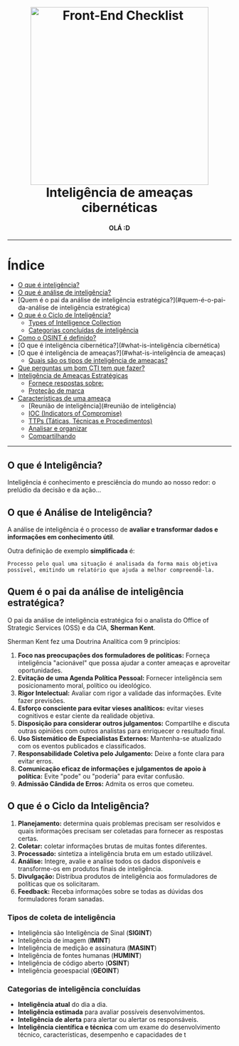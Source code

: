 <h1 align="center">
<br>
  <img src="https://images.squarespace-cdn.com/content/v1/5ef07334254666386ed45a91/1620182935772-Q2JSR2QZDSLL8BXJZ586/Cyber+Threat+Intelligence+Sources+2021.png" alt="Front-End Checklist" width=" 400">
  <br>
Inteligência de ameaças cibernéticas
<br>
</h1>

<h4 align="center">OLÁ :D</h4>

---

# Índice

- [O que é inteligência?](#O-que-é-Inteligência?)
- [O que é análise de inteligência?](#what-is-inteligência-análise)
- [Quem é o pai da análise de inteligência estratégica?](#quem-é-o-pai-da-análise de inteligência estratégica)
- [O que é o Ciclo de Inteligência?](#what-is-the-intelligence-cycle)
    - [Types of Intelligence Collection](#types-of-intelligence-collection)
    - [Categorias concluídas de inteligência](#intelligence-finished-categories)
- [Como o OSINT é definido?](#how-is-the-osint-defined)
- [O que é inteligência cibernética?](#what-is-inteligência cibernética)
- [O que é inteligência de ameaças?](#what-is-inteligência de ameaças)
    - [Quais são os tipos de inteligência de ameaças?](#what-are-the-types-of-threat-intelligence)
- [Que perguntas um bom CTI tem que fazer?](#what-questions-does-a-good-cti-have-to-ask)
- [Inteligência de Ameaças Estratégicas](#strategic-threat-intelligence)
    - [Fornece respostas sobre:](#provides-answers-about)
    - [Proteção de marca](#brand-protection)
- [Características de uma ameaça](#características-de-uma-ameaça)
    - [Reunião de inteligência](#reunião de inteligência)
    - [IOC (Indicators of Compromise)](#ioc-indicators-of-compromise)
    - [TTPs (Táticas, Técnicas e Procedimentos)](#ttps-tactics-techniques-and-procedures)
    - [Analisar e organizar](#analisar-e-organizar)
    - [Compartilhando](#sharing-)

---

## O que é Inteligência?

Inteligência é conhecimento e presciência do mundo ao nosso redor: o prelúdio da decisão e da ação...

## O que é Análise de Inteligência?

A análise de inteligência é o processo de **avaliar e transformar dados e informações em conhecimento útil**.

Outra definição de exemplo **simplificada** é:

```Processo pelo qual uma situação é analisada da forma mais objetiva possível, emitindo um relatório que ajuda a melhor compreendê-la.```

## Quem é o pai da análise de inteligência estratégica?

O pai da análise de inteligência estratégica foi o analista do Office of Strategic Services (OSS) e da CIA, **Sherman Kent**.

Sherman Kent fez uma Doutrina Analítica com 9 princípios:

1. **Foco nas preocupações dos formuladores de políticas:** Forneça inteligência "acionável" que possa ajudar a conter ameaças e aproveitar oportunidades.
2. **Evitação de uma Agenda Política Pessoal:** Fornecer inteligência sem posicionamento moral, político ou ideológico.
3. **Rigor Intelectual:** Avaliar com rigor a validade das informações. Evite fazer previsões.
4. **Esforço consciente para evitar vieses analíticos:** evitar vieses cognitivos e estar ciente da realidade objetiva.
5. **Disposição para considerar outros julgamentos:** Compartilhe e discuta outras opiniões com outros analistas para enriquecer o resultado final.
6. **Uso Sistemático de Especialistas Externos:** Mantenha-se atualizado com os eventos publicados e classificados.
7. **Responsabilidade Coletiva pelo Julgamento:** Deixe a fonte clara para evitar erros.
8. **Comunicação eficaz de informações e julgamentos de apoio à política:** Evite "pode" ou "poderia" para evitar confusão.
9. **Admissão Cândida de Erros:** Admita os erros que cometeu.

## O que é o Ciclo da Inteligência?

1. **Planejamento:** determina quais problemas precisam ser resolvidos e quais informações precisam ser coletadas para fornecer as respostas certas.
2. **Coletar:** coletar informações brutas de muitas fontes diferentes.
3. **Processado:** sintetiza a inteligência bruta em um estado utilizável.
4. **Análise:** Integre, avalie e analise todos os dados disponíveis e transforme-os em produtos finais de inteligência.
5. **Divulgação:** Distribua produtos de inteligência aos formuladores de políticas que os solicitaram.
6. **Feedback:** Receba informações sobre se todas as dúvidas dos formuladores foram sanadas.

### Tipos de coleta de inteligência

- Inteligência são Inteligência de Sinal (**SIGINT**)
- Inteligência de imagem (**IMINT**)
- Inteligência de medição e assinatura (**MASINT**)
- Inteligência de fontes humanas (**HUMINT**)
- Inteligência de código aberto (**OSINT**)
- Inteligência geoespacial (**GEOINT**)

### Categorias de inteligência concluídas

- **Inteligência atual** do dia a dia.
- **Inteligência estimada** para avaliar possíveis desenvolvimentos.
- **Inteligência de alerta** para alertar ou alertar os responsáveis.
- **Inteligência científica e técnica** com um exame do desenvolvimento técnico, características, desempenho e capacidades de t
